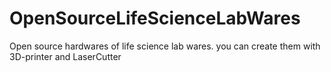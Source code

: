 # OpenSourceLifeScienceLabWares
Open source hardwares of life science lab wares. you can create them with 3D-printer and LaserCutter
